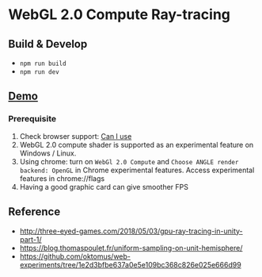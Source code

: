 # WebGL 2.0 Compute Ray-tracing

## Build & Develop

- `npm run build`
- `npm run dev`

## [Demo](https://people.ucsc.edu/~hchen222/cse160-hw5/)

### Prerequisite

1. Check browser support: [Can I use](https://caniuse.com/#feat=mdn-api_webgl2computerenderingcontext)
1. WebGL 2.0 compute shader is supported as an experimental feature on Windows / Linux.
1. Using chrome: turn on `WebGl 2.0 Compute` and `Choose ANGLE render backend: OpenGL` in Chrome experimental features. Access experimental features in chrome://flags
1. Having a good graphic card can give smoother FPS

## Reference

- http://three-eyed-games.com/2018/05/03/gpu-ray-tracing-in-unity-part-1/
- https://blog.thomaspoulet.fr/uniform-sampling-on-unit-hemisphere/
- https://github.com/oktomus/web-experiments/tree/1e2d3bfbe637a0e5e109bc368c826e025e666d99
